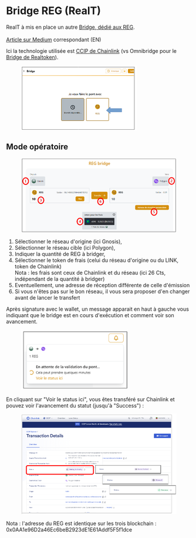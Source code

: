 # Bridge REG (RealT)

RealT à mis en place un autre [Bridge, dédié aux REG](https://bridge.realtoken.network/).\
\
&#x20;                 [Article sur Medium](https://medium.com/@RealTokenDAO/realtoken-dao-integrates-chainlink-ccip-to-unlock-cross-chain-reg-transfers-aa7afc0a69e6) correspondant (EN)

Ici la technologie utilisée est [CCIP de Chainlink](https://docs.chain.link/ccip) (vs Omnibridge pour le [Bridge de Realtoken](bridge-realtokens-realt/)).

<figure><img src="../.gitbook/assets/image (269).png" alt="" width="316"><figcaption></figcaption></figure>

## Mode opératoire

<figure><img src="../.gitbook/assets/image (271).png" alt="" width="563"><figcaption></figcaption></figure>

1. Sélectionner le réseau d'origine (ici Gnosis),
2. Sélectionner le réseau cible (ici Polygon),
3. Indiquer la quantité de REG à bridger,
4. Sélectionner le token de frais (celui du réseau d'origine ou du LINK, token de Chainlink)\
   Nota : les frais sont ceux de Chainlink et du réseau (ici 26 Cts, indépendant de la quantité à bridger)
5. Eventuellement, une adresse de réception différente de celle d'émission
6. Si vous n'êtes pas sur le bon réseau, il vous sera proposer d'en changer avant de lancer le transfert

Après signature avec le wallet, un message apparait en haut à gauche vous indiquant que le bridge est en cours d'exécution et comment voir son avancement.

<figure><img src="../.gitbook/assets/image (6) (1).png" alt="" width="292"><figcaption></figcaption></figure>

En cliquant sur "Voir le status ici", vous êtes transféré sur Chainlink et pouvez voir l'avancement du statut (jusqu'à "Success") :

<figure><img src="../.gitbook/assets/image (1) (1) (1) (1).png" alt=""><figcaption></figcaption></figure>

Nota : l'adresse du REG est identique sur les trois blockchain : \
&#x20;                                                         0x0AA1e96D2a46Ec6beB2923dE1E61Addf5F5f1dce
